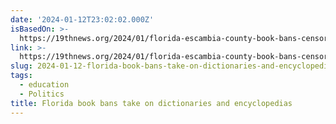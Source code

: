 ```yaml
---
date: '2024-01-12T23:02:02.000Z'
isBasedOn: >-
  https://19thnews.org/2024/01/florida-escambia-county-book-bans-censorship-dictionaries/
link: >-
  https://19thnews.org/2024/01/florida-escambia-county-book-bans-censorship-dictionaries/
slug: 2024-01-12-florida-book-bans-take-on-dictionaries-and-encyclopedias
tags:
  - education
  - Politics
title: Florida book bans take on dictionaries and encyclopedias
---
```


